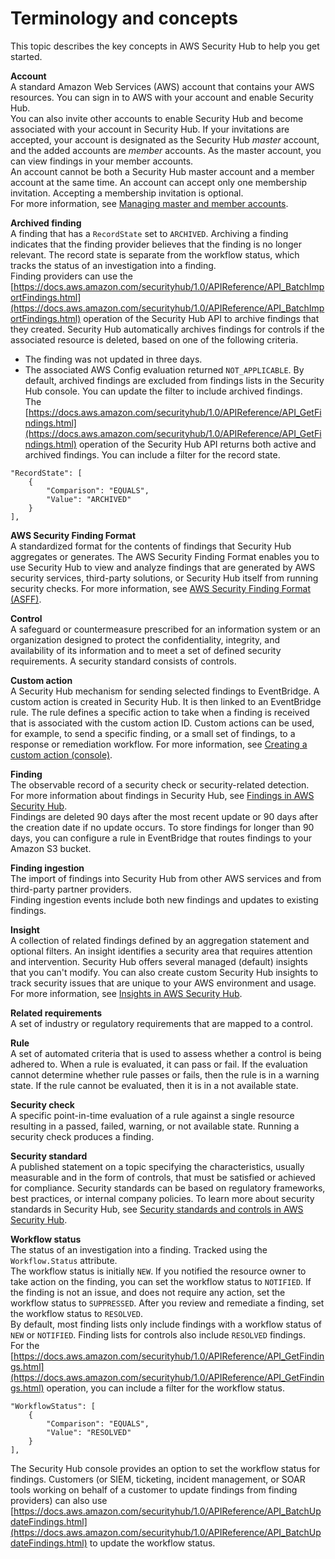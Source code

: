 # Terminology and concepts<a name="securityhub-concepts"></a>

This topic describes the key concepts in AWS Security Hub to help you get started\.

**Account**  
A standard Amazon Web Services \(AWS\) account that contains your AWS resources\. You can sign in to AWS with your account and enable Security Hub\.  
You can also invite other accounts to enable Security Hub and become associated with your account in Security Hub\. If your invitations are accepted, your account is designated as the Security Hub *master* account, and the added accounts are *member* accounts\. As the master account, you can view findings in your member accounts\.  
An account cannot be both a Security Hub master account and a member account at the same time\. An account can accept only one membership invitation\. Accepting a membership invitation is optional\.  
For more information, see [Managing master and member accounts](securityhub-accounts.md)\.

**Archived finding**  
A finding that has a `RecordState` set to `ARCHIVED`\. Archiving a finding indicates that the finding provider believes that the finding is no longer relevant\. The record state is separate from the workflow status, which tracks the status of an investigation into a finding\.  
Finding providers can use the [https://docs.aws.amazon.com/securityhub/1.0/APIReference/API_BatchImportFindings.html](https://docs.aws.amazon.com/securityhub/1.0/APIReference/API_BatchImportFindings.html) operation of the Security Hub API to archive findings that they created\. Security Hub automatically archives findings for controls if the associated resource is deleted, based on one of the following criteria\.  
+ The finding was not updated in three days\.
+ The associated AWS Config evaluation returned `NOT_APPLICABLE`\.
By default, archived findings are excluded from findings lists in the Security Hub console\. You can update the filter to include archived findings\.  
The [https://docs.aws.amazon.com/securityhub/1.0/APIReference/API_GetFindings.html](https://docs.aws.amazon.com/securityhub/1.0/APIReference/API_GetFindings.html) operation of the Security Hub API returns both active and archived findings\. You can include a filter for the record state\.  

```
"RecordState": [ 
    { 
        "Comparison": "EQUALS",
        "Value": "ARCHIVED"
    }
],
```

**AWS Security Finding Format**  
A standardized format for the contents of findings that Security Hub aggregates or generates\. The AWS Security Finding Format enables you to use Security Hub to view and analyze findings that are generated by AWS security services, third\-party solutions, or Security Hub itself from running security checks\. For more information, see [AWS Security Finding Format \(ASFF\)](securityhub-findings-format.md)\.

**Control**  
A safeguard or countermeasure prescribed for an information system or an organization designed to protect the confidentiality, integrity, and availability of its information and to meet a set of defined security requirements\. A security standard consists of controls\.

**Custom action**  
A Security Hub mechanism for sending selected findings to EventBridge\. A custom action is created in Security Hub\. It is then linked to an EventBridge rule\. The rule defines a specific action to take when a finding is received that is associated with the custom action ID\. Custom actions can be used, for example, to send a specific finding, or a small set of findings, to a response or remediation workflow\. For more information, see [Creating a custom action \(console\)](securityhub-cwe-custom-actions.md#securityhub-cwe-configure)\.

**Finding**  
The observable record of a security check or security\-related detection\.  
For more information about findings in Security Hub, see [Findings in AWS Security Hub](securityhub-findings.md)\.  
Findings are deleted 90 days after the most recent update or 90 days after the creation date if no update occurs\. To store findings for longer than 90 days, you can configure a rule in EventBridge that routes findings to your Amazon S3 bucket\.

**Finding ingestion**  
The import of findings into Security Hub from other AWS services and from third\-party partner providers\.  
Finding ingestion events include both new findings and updates to existing findings\.

**Insight**  
A collection of related findings defined by an aggregation statement and optional filters\. An insight identifies a security area that requires attention and intervention\. Security Hub offers several managed \(default\) insights that you can't modify\. You can also create custom Security Hub insights to track security issues that are unique to your AWS environment and usage\. For more information, see [Insights in AWS Security Hub](securityhub-insights.md)\.

**Related requirements**  
A set of industry or regulatory requirements that are mapped to a control\.

**Rule**  
A set of automated criteria that is used to assess whether a control is being adhered to\. When a rule is evaluated, it can pass or fail\. If the evaluation cannot determine whether rule passes or fails, then the rule is in a warning state\. If the rule cannot be evaluated, then it is in a not available state\.

**Security check**  
A specific point\-in\-time evaluation of a rule against a single resource resulting in a passed, failed, warning, or not available state\. Running a security check produces a finding\.

**Security standard**  
A published statement on a topic specifying the characteristics, usually measurable and in the form of controls, that must be satisfied or achieved for compliance\. Security standards can be based on regulatory frameworks, best practices, or internal company policies\. To learn more about security standards in Security Hub, see [Security standards and controls in AWS Security Hub](securityhub-standards.md)\.

**Workflow status**  
The status of an investigation into a finding\. Tracked using the `Workflow.Status` attribute\.  
The workflow status is initially `NEW`\. If you notified the resource owner to take action on the finding, you can set the workflow status to `NOTIFIED`\. If the finding is not an issue, and does not require any action, set the workflow status to `SUPPRESSED`\. After you review and remediate a finding, set the workflow status to `RESOLVED`\.  
By default, most finding lists only include findings with a workflow status of `NEW` or `NOTIFIED`\. Finding lists for controls also include `RESOLVED` findings\.  
For the [https://docs.aws.amazon.com/securityhub/1.0/APIReference/API_GetFindings.html](https://docs.aws.amazon.com/securityhub/1.0/APIReference/API_GetFindings.html) operation, you can include a filter for the workflow status\.  

```
"WorkflowStatus": [ 
    { 
        "Comparison": "EQUALS",
        "Value": "RESOLVED"
    }
],
```
The Security Hub console provides an option to set the workflow status for findings\. Customers \(or SIEM, ticketing, incident management, or SOAR tools working on behalf of a customer to update findings from finding providers\) can also use [https://docs.aws.amazon.com/securityhub/1.0/APIReference/API_BatchUpdateFindings.html](https://docs.aws.amazon.com/securityhub/1.0/APIReference/API_BatchUpdateFindings.html) to update the workflow status\.